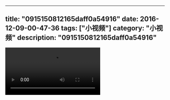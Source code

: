 
---
title: "0915150812165daff0a54916"
date: 2016-12-09-00-47-36
tags: ["小视频"]
category: "小视频"
description: "0915150812165daff0a54916"
---
<video src="http://ohtsqip0g.bkt.clouddn.com/0915150812165daff0a54916.mp4" controls="controls"></video>
